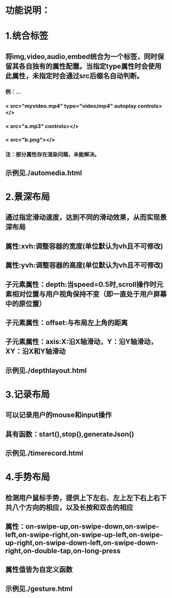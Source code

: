 # 功能说明：
# 1.统合标签
## 将img,video,audio,embed统合为一个标签，同时保留其各自独有的属性配置。当指定type属性时会使用此属性，未指定时会通过src后缀名自动判断。
### 例：...
###   < src="myvideo.mp4" type="video/mp4" autoplay controls></>
###   < src="a.mp3" controls></>
###   < src="b.png"></>
### 注：部分属性存在渲染问题，未能解决。
## 示例见./automedia.html
# 2.景深布局
## 通过指定滑动速度，达到不同的滑动效果，从而实现景深布局
## 属性:xvh:调整容器的宽度(单位默认为vh且不可修改)
## 属性:yvh:调整容器的高度(单位默认为vh且不可修改)
## 子元素属性：depth:当speed=0.5时,scroll操作时元素相对位置与用户视角保持不变（即一直处于用户屏幕中的原位置）
## 子元素属性：offset:与布局左上角的距离
## 子元素属性：axis:X:沿X轴滑动，Y：沿Y轴滑动，XY：沿X和Y轴滑动
## 示例见./depthlayout.html
# 3.记录布局
## 可以记录用户的mouse和input操作
## 具有函数：start(),stop(),generateJson()
## 示例见./timerecord.html
# 4.手势布局
## 检测用户鼠标手势，提供上下左右、左上左下右上右下共八个方向的相应，以及长按和双击的相应
## 属性：on-swipe-up,on-swipe-down,on-swipe-left,on-swipe-right,on-swipe-up-left,on-swipe-up-right,on-swipe-down-left,on-swipe-down-right,on-double-tap,on-long-press
## 属性值皆为自定义函数
## 示例见./gesture.html
